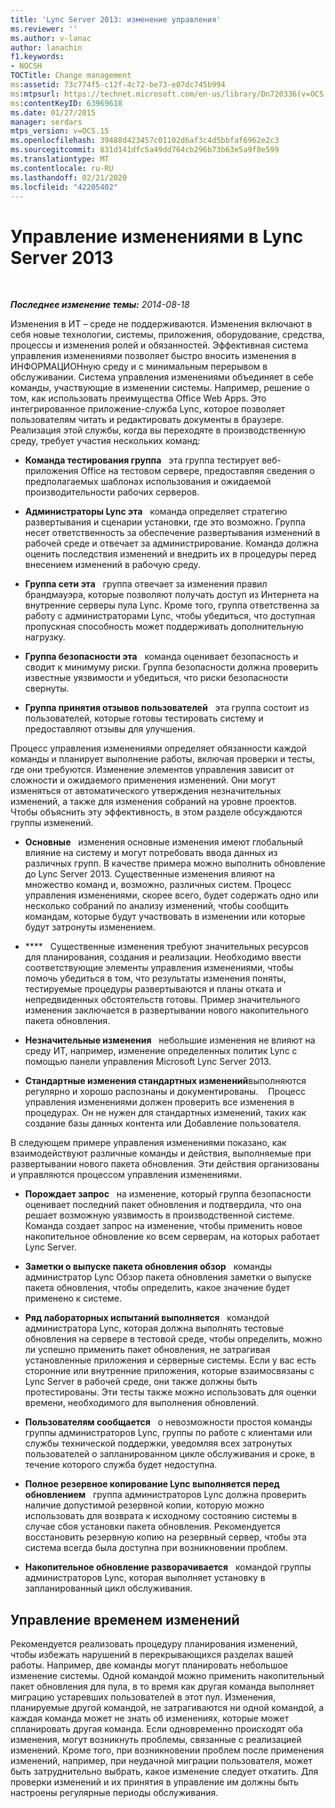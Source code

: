 ```yaml
---
title: 'Lync Server 2013: изменение управления'
ms.reviewer: ''
ms.author: v-lanac
author: lanachin
f1.keywords:
- NOCSH
TOCTitle: Change management
ms:assetid: 73c774f5-c12f-4c72-be73-e07dc745b994
ms:mtpsurl: https://technet.microsoft.com/en-us/library/Dn720336(v=OCS.15)
ms:contentKeyID: 63969618
ms.date: 01/27/2015
manager: serdars
mtps_version: v=OCS.15
ms.openlocfilehash: 39488d423457c01102d6af3c4d5bbfaf6962e2c3
ms.sourcegitcommit: 831d141dfc5a49dd764cb296b73b63e5a9f8e599
ms.translationtype: MT
ms.contentlocale: ru-RU
ms.lasthandoff: 02/21/2020
ms.locfileid: "42205402"
---
```

<div data-xmlns="http://www.w3.org/1999/xhtml">

<div class="topic" data-xmlns="http://www.w3.org/1999/xhtml" data-msxsl="urn:schemas-microsoft-com:xslt" data-cs="https://msdn.microsoft.com/">

<div data-asp="https://msdn2.microsoft.com/asp">

# <a name="change-management-in-lync-server-2013"></a>Управление изменениями в Lync Server 2013

</div>

<div id="mainSection">

<div id="mainBody">

<span> </span>

_**Последнее изменение темы:** 2014-08-18_

Изменения в ИТ – среде не поддерживаются. Изменения включают в себя новые технологии, системы, приложения, оборудование, средства, процессы и изменения ролей и обязанностей. Эффективная система управления изменениями позволяет быстро вносить изменения в ИНФОРМАЦИОНную среду и с минимальным перерывом в обслуживании. Система управления изменениями объединяет в себе команды, участвующие в изменении системы. Например, решение о том, как использовать преимущества Office Web Apps. Это интегрированное приложение-служба Lync, которое позволяет пользователям читать и редактировать документы в браузере. Реализация этой службы, когда вы переходяте в производственную среду, требует участия нескольких команд:

  - **Команда тестирования группа**   эта группа тестирует веб-приложения Office на тестовом сервере, предоставляя сведения о предполагаемых шаблонах использования и ожидаемой производительности рабочих серверов.

  - **Администраторы Lync эта**   команда определяет стратегию развертывания и сценарии установки, где это возможно. Группа несет ответственность за обеспечение развертывания изменений в рабочей среде и отвечает за администрирование. Команда должна оценить последствия изменений и внедрить их в процедуры перед внесением изменений в рабочую среду.

  - **Группа сети эта**   группа отвечает за изменения правил брандмауэра, которые позволяют получать доступ из Интернета на внутренние серверы пула Lync. Кроме того, группа ответственна за работу с администраторами Lync, чтобы убедиться, что доступная пропускная способность может поддерживать дополнительную нагрузку.

  - **Группа безопасности эта**   команда оценивает безопасность и сводит к минимуму риски. Группа безопасности должна проверить известные уязвимости и убедиться, что риски безопасности свернуты.

  - **Группа принятия отзывов пользователей**   эта группа состоит из пользователей, которые готовы тестировать систему и предоставляют отзывы для улучшения.

Процесс управления изменениями определяет обязанности каждой команды и планирует выполнение работы, включая проверки и тесты, где они требуются. Изменение элементов управления зависит от сложности и ожидаемого применения изменений. Они могут изменяться от автоматического утверждения незначительных изменений, а также для изменения собраний на уровне проектов. Чтобы объяснить эту эффективность, в этом разделе обсуждаются группы изменений.

  - **Основные**   изменения основные изменения имеют глобальный влияние на систему и могут потребовать ввода данных из различных групп. В качестве примера можно выполнить обновление до Lync Server 2013. Существенные изменения влияют на множество команд и, возможно, различных систем. Процесс управления изменениями, скорее всего, будет содержать одно или несколько собраний по анализу изменений, чтобы сообщить командам, которые будут участвовать в изменении или которые будут затронуты изменением.

  - ****   Существенные изменения требуют значительных ресурсов для планирования, создания и реализации. Необходимо ввести соответствующие элементы управления изменениями, чтобы помочь убедиться в том, что результаты изменения поняты, тестируемые процедуры развертываются и планы отката и непредвиденных обстоятельств готовы. Пример значительного изменения заключается в развертывании нового накопительного пакета обновления.

  - **Незначительные изменения**   небольшие изменения не влияют на среду ИТ, например, изменение определенных политик Lync с помощью панели управления Microsoft Lync Server 2013.

  - **Стандартные изменения стандартных изменений**выполняются регулярно и хорошо распознаны и документированы.    Процесс управления изменениями должен проверить все изменения в процедурах. Он не нужен для стандартных изменений, таких как создание базы данных контента или Добавление пользователя.

В следующем примере управления изменениями показано, как взаимодействуют различные команды и действия, выполняемые при развертывании нового пакета обновления. Эти действия организованы и управляются процессом управления изменениями.

  - **Порождает запрос**   на изменение, который группа безопасности оценивает последний пакет обновления и подтвердила, что она решает возможную уязвимость в производственной системе. Команда создает запрос на изменение, чтобы применить новое накопительное обновление ко всем серверам, на которых работает Lync Server.

  - **Заметки о выпуске пакета обновления обзор**   команды администратор Lync Обзор пакета обновления заметки о выпуске пакета обновления, чтобы определить, какое значение будет применено к системе.

  - **Ряд лабораторных испытаний выполняется**   командой администратора Lync, которая должна выполнять тестовые обновления на сервере в тестовой среде, чтобы определить, можно ли успешно применить пакет обновления, не затрагивая установленные приложения и серверные системы. Если у вас есть сторонние или внутренние приложения, которые взаимосвязаны с Lync Server в рабочей среде, они также должны быть протестированы. Эти тесты также можно использовать для оценки времени, необходимого для выполнения обновлений.

  - **Пользователям сообщается**   о невозможности простоя команды группы администраторов Lync, группы по работе с клиентами или службы технической поддержки, уведомляя всех затронутых пользователей о запланированном цикле обслуживания и сроке, в течение которого служба будет недоступна.

  - **Полное резервное копирование Lync выполняется перед обновлением**   группа администраторов Lync должна проверить наличие допустимой резервной копии, которую можно использовать для возврата к исходному состоянию системы в случае сбоя установки пакета обновления. Рекомендуется восстановить резервную копию на резервный сервер, чтобы эта система всегда была доступна при возникновении проблем.

  - **Накопительное обновление разворачивается**   командой группы администраторов Lync, которая выполняет установку в запланированный цикл обслуживания.

<div>

## <a name="managing-the-timing-of-changes"></a>Управление временем изменений

Рекомендуется реализовать процедуру планирования изменений, чтобы избежать нарушений в перекрывающихся разделах вашей работы. Например, две команды могут планировать небольшое изменение системы. Одной командой можно применить накопительный пакет обновления для пула, в то время как другая команда выполняет миграцию устаревших пользователей в этот пул. Изменения, планируемые другой командой, не затрагиваются ни одной командой, а каждая команда может не знать об изменениях, которые может спланировать другая команда. Если одновременно происходят оба изменения, могут возникнуть проблемы, связанные с реализацией изменений. Кроме того, при возникновении проблем после применения изменений, например, при неудачной миграции пользователя, может быть затруднительно выбрать, какое изменение следует откатить. Для проверки изменений и их принятия в управление им должны быть настроены регулярные периоды обслуживания.

</div>

</div>

<span> </span>

</div>

</div>

</div>

